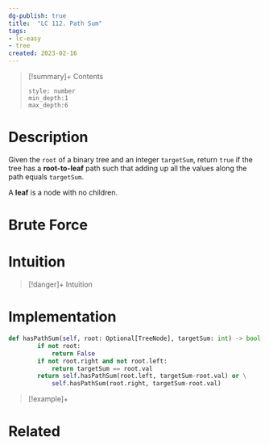 ```yaml
---
dg-publish: true
title:  "LC 112. Path Sum"
tags:
- lc-easy
- tree
created: 2023-02-16
---
```


>[!summary]+ Contents
>```toc
>style: number
>min_depth:1
>max_depth:6
>```

# Description
Given the `root` of a binary tree and an integer `targetSum`, return `true` if the tree has a **root-to-leaf** path such that adding up all the values along the path equals `targetSum`.

A **leaf** is a node with no children.
# Brute Force
# Intuition

>[!danger]+ Intuition

# Implementation
```python
def hasPathSum(self, root: Optional[TreeNode], targetSum: int) -> bool:
        if not root:
            return False
        if not root.right and not root.left:
            return targetSum == root.val
        return self.hasPathSum(root.left, targetSum-root.val) or \
            self.hasPathSum(root.right, targetSum-root.val)
```

>[!example]+ 


# Related
